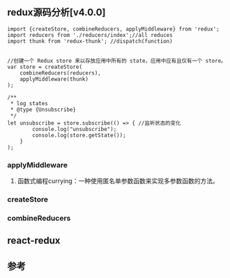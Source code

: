 ## redux源码分析[v4.0.0]
```
import {createStore, combineReducers, applyMiddleware} from 'redux';
import reducers from './reducers/index';//all reduces
import thunk from 'redux-thunk'; //dispatch(function)


//创建一个 Redux store 来以存放应用中所有的 state，应用中应有且仅有一个 store。
var store = createStore(
    combineReducers(reducers),
    applyMiddleware(thunk)
);

/**
 * log states
 * @type {Unsubscribe}
 */
let unsubscribe = store.subscribe(() => { //监听状态的变化
        console.log("unsubscribe");
        console.log(store.getState());
    }
);
```
### applyMiddleware
1. 函数式编程currying：一种使用匿名单参数函数来实现多参数函数的方法。
### createStore

### combineReducers

## react-redux

## 参考